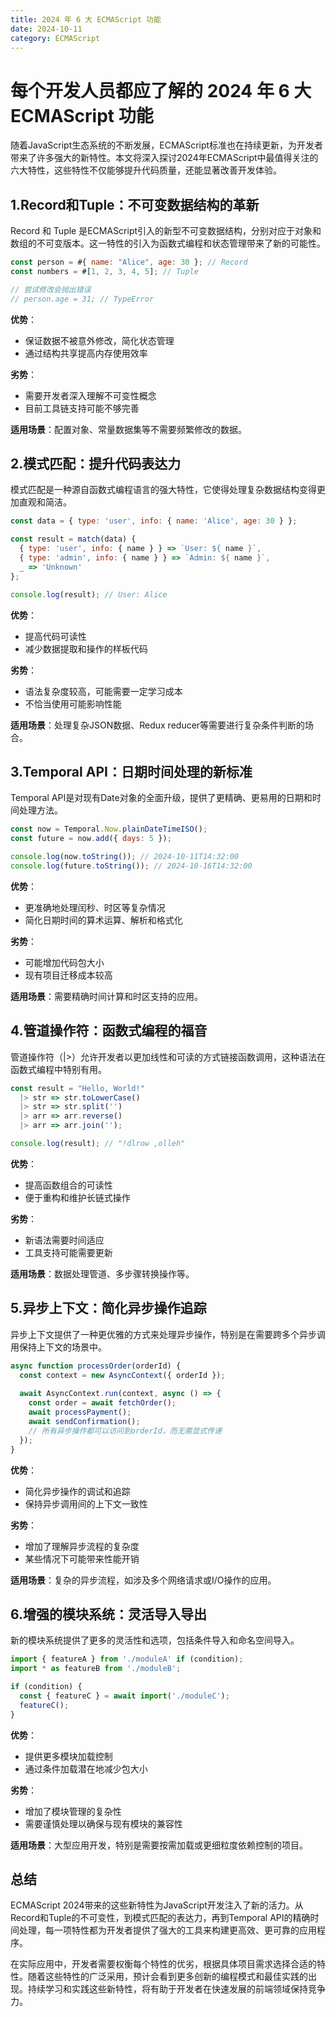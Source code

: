 ```yaml
---
title: 2024 年 6 大 ECMAScript 功能
date: 2024-10-11
category: ECMAScript
---
```


# 每个开发人员都应了解的 2024 年 6 大 ECMAScript 功能

随着JavaScript生态系统的不断发展，ECMAScript标准也在持续更新，为开发者带来了许多强大的新特性。本文将深入探讨2024年ECMAScript中最值得关注的六大特性，这些特性不仅能够提升代码质量，还能显著改善开发体验。

## 1.Record和Tuple：不可变数据结构的革新

Record 和 Tuple 是ECMAScript引入的新型不可变数据结构，分别对应于对象和数组的不可变版本。这一特性的引入为函数式编程和状态管理带来了新的可能性。

```javascript
const person = #{ name: "Alice", age: 30 }; // Record
const numbers = #[1, 2, 3, 4, 5]; // Tuple

// 尝试修改会抛出错误
// person.age = 31; // TypeError
```

**优势**：

- 保证数据不被意外修改，简化状态管理 
- 通过结构共享提高内存使用效率

**劣势**：

- 需要开发者深入理解不可变性概念
- 目前工具链支持可能不够完善

**适用场景**：配置对象、常量数据集等不需要频繁修改的数据。

## 2.模式匹配：提升代码表达力

模式匹配是一种源自函数式编程语言的强大特性，它使得处理复杂数据结构变得更加直观和简洁。

```javascript
const data = { type: 'user', info: { name: 'Alice', age: 30 } };

const result = match(data) {
  { type: 'user', info: { name } } => `User: ${ name }`,
  { type: 'admin', info: { name } } => `Admin: ${ name }`,
  _ => 'Unknown'
};

console.log(result); // User: Alice
```

**优势**：

- 提高代码可读性
- 减少数据提取和操作的样板代码

**劣势**：

- 语法复杂度较高，可能需要一定学习成本 
- 不恰当使用可能影响性能

**适用场景**：处理复杂JSON数据、Redux reducer等需要进行复杂条件判断的场合。

## 3.Temporal API：日期时间处理的新标准

Temporal API是对现有Date对象的全面升级，提供了更精确、更易用的日期和时间处理方法。

```javascript
const now = Temporal.Now.plainDateTimeISO();
const future = now.add({ days: 5 });

console.log(now.toString()); // 2024-10-11T14:32:00
console.log(future.toString()); // 2024-10-16T14:32:00
```

**优势**：

- 更准确地处理闰秒、时区等复杂情况 
- 简化日期时间的算术运算、解析和格式化

**劣势**：

- 可能增加代码包大小 
- 现有项目迁移成本较高

**适用场景**：需要精确时间计算和时区支持的应用。

## 4.管道操作符：函数式编程的福音

管道操作符（|>）允许开发者以更加线性和可读的方式链接函数调用，这种语法在函数式编程中特别有用。

```javascript
const result = "Hello, World!"
  |> str => str.toLowerCase()
  |> str => str.split('')
  |> arr => arr.reverse()
  |> arr => arr.join('');

console.log(result); // "!dlrow ,olleh"
```

**优势**：

- 提高函数组合的可读性 
- 便于重构和维护长链式操作

**劣势**：

- 新语法需要时间适应 
- 工具支持可能需要更新

**适用场景**：数据处理管道、多步骤转换操作等。

## 5.异步上下文：简化异步操作追踪

异步上下文提供了一种更优雅的方式来处理异步操作，特别是在需要跨多个异步调用保持上下文的场景中。

```javascript
async function processOrder(orderId) {
  const context = new AsyncContext({ orderId });
  
  await AsyncContext.run(context, async () => {
    const order = await fetchOrder();
    await processPayment();
    await sendConfirmation();
    // 所有异步操作都可以访问到orderId，而无需显式传递
  });
}
```

**优势**：

- 简化异步操作的调试和追踪 
- 保持异步调用间的上下文一致性

**劣势**：

- 增加了理解异步流程的复杂度 
- 某些情况下可能带来性能开销

**适用场景**：复杂的异步流程，如涉及多个网络请求或I/O操作的应用。

## 6.增强的模块系统：灵活导入导出

新的模块系统提供了更多的灵活性和选项，包括条件导入和命名空间导入。

```javascript
import { featureA } from './moduleA' if (condition);
import * as featureB from './moduleB';

if (condition) {
  const { featureC } = await import('./moduleC');
  featureC();
}
```

**优势**：

- 提供更多模块加载控制 
- 通过条件加载潜在地减少包大小

**劣势**：

- 增加了模块管理的复杂性 
- 需要谨慎处理以确保与现有模块的兼容性

**适用场景**：大型应用开发，特别是需要按需加载或更细粒度依赖控制的项目。

## 总结

ECMAScript 2024带来的这些新特性为JavaScript开发注入了新的活力。从Record和Tuple的不可变性，到模式匹配的表达力，再到Temporal API的精确时间处理，每一项特性都为开发者提供了强大的工具来构建更高效、更可靠的应用程序。

在实际应用中，开发者需要权衡每个特性的优劣，根据具体项目需求选择合适的特性。随着这些特性的广泛采用，预计会看到更多创新的编程模式和最佳实践的出现。持续学习和实践这些新特性，将有助于开发者在快速发展的前端领域保持竞争力。
